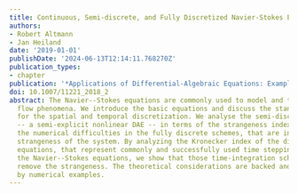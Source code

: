 ```yaml
---
title: Continuous, Semi-discrete, and Fully Discretized Navier-Stokes Equations
authors:
- Robert Altmann
- Jan Heiland
date: '2019-01-01'
publishDate: '2024-06-13T12:14:11.768270Z'
publication_types:
- chapter
publication: '*Applications of Differential-Algebraic Equations: Examples and Benchmarks*'
doi: 10.1007/11221_2018_2
abstract: The Navier--Stokes equations are commonly used to model and to simulate
  flow phenomena. We introduce the basic equations and discuss the standard methods
  for the spatial and temporal discretization. We analyse the semi-discrete equations
  -- a semi-explicit nonlinear DAE -- in terms of the strangeness index and quantify
  the numerical difficulties in the fully discrete schemes, that are induced by the
  strangeness of the system. By analyzing the Kronecker index of the difference-algebraic
  equations, that represent commonly and successfully used time stepping schemes for
  the Navier--Stokes equations, we show that those time-integration schemes factually
  remove the strangeness. The theoretical considerations are backed and illustrated
  by numerical examples.
---
```

